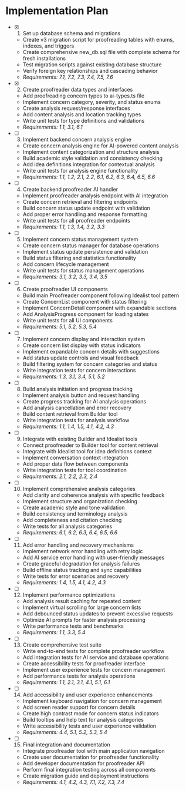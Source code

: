 # Implementation Plan

- [x] 1. Set up database schema and migrations

  - Create v3 migration script for proofreading tables with enums, indexes, and triggers
  - Create comprehensive new_db.sql file with complete schema for fresh installations
  - Test migration scripts against existing database structure
  - Verify foreign key relationships and cascading behavior
  - _Requirements: 7.1, 7.2, 7.3, 7.4, 7.5, 7.6_

- [x] 2. Create proofreader data types and interfaces






  - Add proofreading concern types to ai-types.ts file
  - Implement concern category, severity, and status enums
  - Create analysis request/response interfaces
  - Add content analysis and location tracking types
  - Write unit tests for type definitions and validations
  - _Requirements: 1.1, 3.1, 6.1_

- [ ] 3. Implement backend concern analysis engine

  - Create concern analysis engine for AI-powered content analysis
  - Implement content categorization and structure analysis
  - Build academic style validation and consistency checking
  - Add idea definitions integration for contextual analysis
  - Write unit tests for analysis engine functionality
  - _Requirements: 1.1, 1.2, 2.1, 2.2, 6.1, 6.2, 6.3, 6.4, 6.5, 6.6_

- [ ] 4. Create backend proofreader AI handler

  - Implement proofreader analysis endpoint with AI integration
  - Create concern retrieval and filtering endpoints
  - Build concern status update endpoint with validation
  - Add proper error handling and response formatting
  - Write unit tests for all proofreader endpoints
  - _Requirements: 1.1, 1.3, 1.4, 3.2, 3.3_

- [ ] 5. Implement concern status management system

  - Create concern status manager for database operations
  - Implement status update persistence and validation
  - Build status filtering and statistics functionality
  - Add concern lifecycle management
  - Write unit tests for status management operations
  - _Requirements: 3.1, 3.2, 3.3, 3.4, 3.5_

- [ ] 6. Create proofreader UI components

  - Build main Proofreader component following Idealist tool pattern
  - Create ConcernList component with status filtering
  - Implement ConcernDetail component with expandable sections
  - Add AnalysisProgress component for loading states
  - Write unit tests for all UI components
  - _Requirements: 5.1, 5.2, 5.3, 5.4_

- [ ] 7. Implement concern display and interaction system

  - Create concern list display with status indicators
  - Implement expandable concern details with suggestions
  - Add status update controls and visual feedback
  - Build filtering system for concern categories and status
  - Write integration tests for concern interactions
  - _Requirements: 1.3, 3.1, 3.4, 5.1, 5.2_

- [ ] 8. Build analysis initiation and progress tracking

  - Implement analysis button and request handling
  - Create progress tracking for AI analysis operations
  - Add analysis cancellation and error recovery
  - Build content retrieval from Builder tool
  - Write integration tests for analysis workflow
  - _Requirements: 1.1, 1.4, 1.5, 4.1, 4.2, 4.3_

- [ ] 9. Integrate with existing Builder and Idealist tools

  - Connect proofreader to Builder tool for content retrieval
  - Integrate with Idealist tool for idea definitions context
  - Implement conversation context integration
  - Add proper data flow between components
  - Write integration tests for tool coordination
  - _Requirements: 2.1, 2.2, 2.3, 2.4_

- [ ] 10. Implement comprehensive analysis categories

  - Add clarity and coherence analysis with specific feedback
  - Implement structure and organization checking
  - Create academic style and tone validation
  - Build consistency and terminology analysis
  - Add completeness and citation checking
  - Write tests for all analysis categories
  - _Requirements: 6.1, 6.2, 6.3, 6.4, 6.5, 6.6_

- [ ] 11. Add error handling and recovery mechanisms

  - Implement network error handling with retry logic
  - Add AI service error handling with user-friendly messages
  - Create graceful degradation for analysis failures
  - Build offline status tracking and sync capabilities
  - Write tests for error scenarios and recovery
  - _Requirements: 1.4, 1.5, 4.1, 4.2, 4.3_

- [ ] 12. Implement performance optimizations

  - Add analysis result caching for repeated content
  - Implement virtual scrolling for large concern lists
  - Add debounced status updates to prevent excessive requests
  - Optimize AI prompts for faster analysis processing
  - Write performance tests and benchmarks
  - _Requirements: 1.1, 3.3, 5.4_

- [ ] 13. Create comprehensive test suite

  - Write end-to-end tests for complete proofreader workflow
  - Add integration tests for AI service and database operations
  - Create accessibility tests for proofreader interface
  - Implement user experience tests for concern management
  - Add performance tests for analysis operations
  - _Requirements: 1.1, 2.1, 3.1, 4.1, 5.1, 6.1_

- [ ] 14. Add accessibility and user experience enhancements

  - Implement keyboard navigation for concern management
  - Add screen reader support for concern details
  - Create high contrast mode for concern status indicators
  - Build tooltips and help text for analysis categories
  - Write accessibility tests and user experience validation
  - _Requirements: 4.4, 5.1, 5.2, 5.3, 5.4_

- [ ] 15. Final integration and documentation

  - Integrate proofreader tool with main application navigation
  - Create user documentation for proofreader functionality
  - Add developer documentation for proofreader API
  - Perform final integration testing across all components
  - Create migration guide and deployment instructions
  - _Requirements: 4.1, 4.2, 4.3, 7.1, 7.2, 7.3, 7.4_
